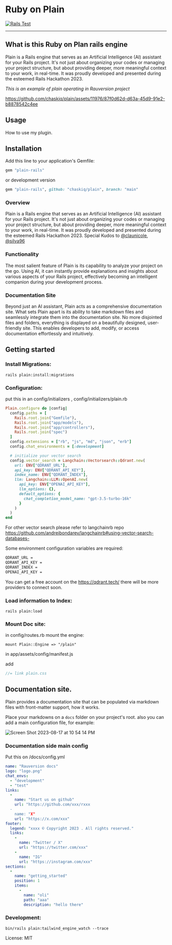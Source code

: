 # Ruby on Plain

[![Rails Test](https://github.com/chaskiq/plain/actions/workflows/ci.yml/badge.svg)](https://github.com/chaskiq/plain/actions/workflows/ci.yml)

---
## What is this Ruby on Plan rails engine

Plain is a Rails engine that serves as an Artificial Intelligence (AI) assistant for your Rails project. It's not just about organizing your codes or managing your project structure, but about providing deeper, more meaningful context to your work, in real-time. It was proudly developed and presented during the esteemed Rails Hackathon 2023.

*This is an example of plain operating in Rauversion project*

https://github.com/chaskiq/plain/assets/11976/87f0d62d-d63a-45d9-91e2-b8878542c4ee

## Usage
How to use my plugin.

## Installation
Add this line to your application's Gemfile:

```ruby
gem "plain-rails"
```

or development version

```ruby
gem "plain-rails", github: "chaskiq/plain", branch: "main"
```

### Overview

Plain is a Rails engine that serves as an Artificial Intelligence (AI) assistant for your Rails project. It's not just about organizing your codes or managing your project structure, but about providing deeper, more meaningful context to your work, in real-time. It was proudly developed and presented during the esteemed Rails Hackathon 2023. Special Kudos to [@claunicole](https://github.com/claunicole), [@silva96](https://github.com/silva96)


### Functionality

The most salient feature of Plain is its capability to analyze your project on the go. Using AI, it can instantly provide explanations and insights about various aspects of your Rails project, effectively becoming an intelligent companion during your development process.


### Documentation Site 


Beyond just an AI assistant, Plain acts as a comprehensive documentation site. What sets Plain apart is its ability to take markdown files and seamlessly integrate them into the documentation site. No more disjointed files and folders, everything is displayed on a beautifully designed, user-friendly site. This enables developers to add, modify, or access documentation effortlessly and intuitively.


## Getting started

### Install Migrations:

`rails plain:install:migrations`

### Configuration:

put this in an config/initializers , config/initializers/plain.rb

```ruby
Plain.configure do |config|
  config.paths = [
    Rails.root.join("Gemfile"), 
    Rails.root.join("app/models"), 
    Rails.root.join("app/controllers"), 
    Rails.root.join("spec")
  ]
  config.extensions = ["rb", "js", "md", "json", "erb"]
  config.chat_environments = [:development]

  # initialize your vector search
  config.vector_search = Langchain::Vectorsearch::Qdrant.new(
    url: ENV["QDRANT_URL"],
    api_key: ENV["QDRANT_API_KEY"],
    index_name: ENV["QDRANT_INDEX"],
    llm: Langchain::LLM::OpenAI.new(
      api_key: ENV["OPENAI_API_KEY"],
      llm_options: {},
      default_options: {
        chat_completion_model_name: "gpt-3.5-turbo-16k"
      }
    )
  )
end
```

For other vector search please refer to langchainrb repo https://github.com/andreibondarev/langchainrb#using-vector-search-databases-

Some environment configuration variables are required:

```bash
QDRANT_URL = 
QDRANT_API_KEY = 
QDRANT_INDEX = 
OPENAI_API_KEY =
```

You can get a free account on the https://qdrant.tech/ there will be more providers to connect soon.

### Load information to Index:

`rails plain:load`   

### Mount Doc site:

in config/routes.rb mount the engine:

`mount Plain::Engine => "/plain"`

in app/assets/config/manifest.js

add 

```js
//= link plain.css
```


## Documentation site.

Plain provides a documentation site that can be populated via markdown files with front-matter support, how it works.

Place your markdowns on a `docs` folder on your project's root. also you can add a main configuration file, for example: 

![Screen Shot 2023-08-17 at 10 54 14 PM](https://github.com/chaskiq/plain/assets/11976/0dee77c6-9cb7-489e-8521-3c870952861c)


### Documentation side main config

Put this on /docs/config.yml

```yaml
name: "Rauversion docs"
logo: "logo.png"
chat_envs: 
  - "development"
  - "test"
links:
  -
    name: "Start us on github"
    url: "https://github.com/xxx/rxxx
  - 
    name: "X"
    url: "https://x.com/xxx"
footer:
  legend: "xxxx © Copyright 2023 . All rights reserved."
  links:
    - 
      name: "Twitter / X"
      url: "https://twitter.com/xxx"
    - 
      name: "IG"
      url: "https://instagram.com/xxx"
sections:
  - 
    name: "getting_started"
    position: 1
    items:
      - 
        name: "oli"
        path: "aaa"
        description: "hello there"
```


### Development:

`bin/rails plain:tailwind_engine_watch --trace`


License: MIT